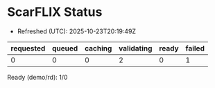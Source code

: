 ﻿# ScarFLIX Status

* Refreshed (UTC): 2025-10-23T20:19:49Z

| requested | queued | caching | validating | ready | failed |
|-----------|--------|---------|------------|-------|--------|
| 0 | 0 | 0 | 2 | 0 | 1 |

Ready (demo/rd): 1/0
